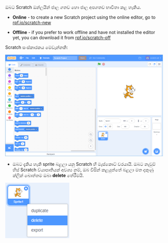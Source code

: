 ඔබට Scratch ඔන්ලයින් ජාල ගතව හො ජාල අපගතව භාවිතා කළ හැකිය.

+ **Online** - to create a new Scratch project using the online editor, go to <a href="https://rpf.io/scratch-new" target="_blank">rpf.io/scratch-new</a>

+ **Offline** - if you prefer to work offline and have not installed the editor yet, you can download it from <a href="https://rpf.io/scratch-off" target="_blank">rpf.io/scratch-off</a>

Scratch සංස්කාරකය මෙවැන්නකි:

![පින්තුරය](images/scratch-editor.png)

+ ඔබට දැකිය හැකි sprite බළලා යනු Scratch හි මැස්කොට් වරයායි. ඔබට නැවුම් හිස් Scratch ව්යාපෘතියක් අවශ්‍ය නම්, ඔබ විසින් කළයුත්තේ බළලා මත දකුණු ක්ලික් බොත්තම ඔබා **delete** තේරීමයි.

![පින්තුරය](images/delete.png)